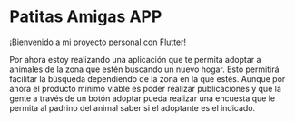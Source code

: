 # Patitas Amigas APP

¡Bienvenido a mi proyecto personal con Flutter!

Por ahora estoy realizando una aplicación que te permita adoptar a animales de la zona que estén buscando un nuevo hogar. Esto permitirá facilitar la búsqueda dependiendo de la zona en la que estés. Aunque por ahora el producto mínimo viable es poder realizar publicaciones y que la gente a través de un botón adoptar pueda realizar una encuesta que le permita al padrino del animal saber si el adoptante es el indicado.